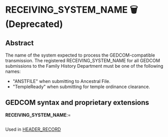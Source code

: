 ﻿<!-- licence GPL V2, cf https://github.com/TitiFix/geneweb -->
# RECEIVING_SYSTEM_NAME 🗑 (Deprecated)
## Abstract
The name of the system expected to process the GEDCOM-compatible transmission. The registered RECEIVING_SYSTEM_NAME for all GEDCOM submissions to the Family History Department must be one of the following names:
- "ANSTFILE" when submitting to Ancestral File.
- "TempleReady" when submitting for temple ordinance clearance.


## GEDCOM syntax and proprietary extensions

**RECEIVING_SYSTEM_NAME**:=
<pre>
</pre>
Used in <a href=Ged.HEADER_RECORD.md>HEADER_RECORD</a><br />


